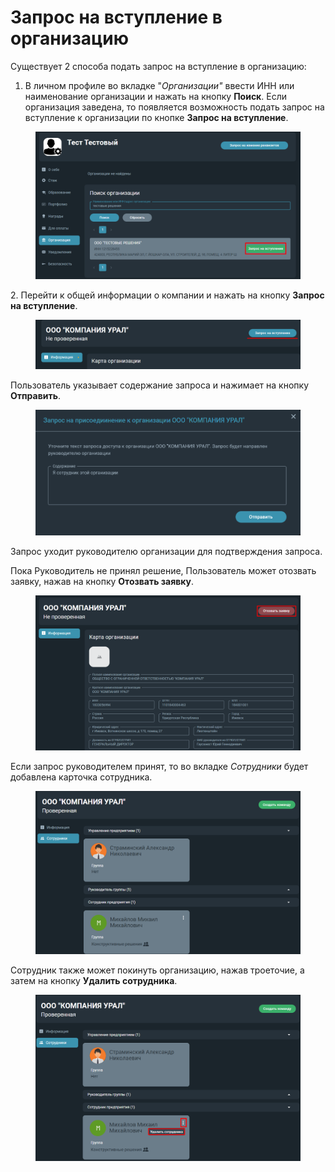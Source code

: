 # Запрос на вступление в организацию

Существует 2 способа подать запрос на вступление в организацию:

1. В личном профиле во вкладке "_Организации"_ ввести ИНН или наименование организации и нажать на кнопку **Поиск**. Если организация заведена, то появляется возможность подать запрос на вступление к организации по кнопке **Запрос на вступление**.

<figure><img src="../../.gitbook/assets/image (961).png" alt=""><figcaption></figcaption></figure>

2\. Перейти к общей информации о компании и нажать на кнопку **Запрос на вступление**.

<figure><img src="../../.gitbook/assets/image (1463).png" alt=""><figcaption></figcaption></figure>

Пользователь указывает содержание запроса и нажимает на кнопку **Отправить**.

<figure><img src="../../.gitbook/assets/image (1432).png" alt=""><figcaption></figcaption></figure>

Запрос уходит руководителю организации для подтверждения запроса.

Пока Руководитель не принял решение, Пользователь может отозвать заявку, нажав на кнопку **Отозвать заявку**.

<figure><img src="../../.gitbook/assets/image (1443).png" alt=""><figcaption></figcaption></figure>

Если запрос руководителем принят, то во вкладке _Сотрудники_ будет добавлена карточка сотрудника. &#x20;

<figure><img src="../../.gitbook/assets/image (540).png" alt=""><figcaption></figcaption></figure>

Сотрудник также может покинуть организацию, нажав троеточие, а затем на кнопку  **Удалить сотрудника**.

<figure><img src="../../.gitbook/assets/image (537).png" alt=""><figcaption></figcaption></figure>
